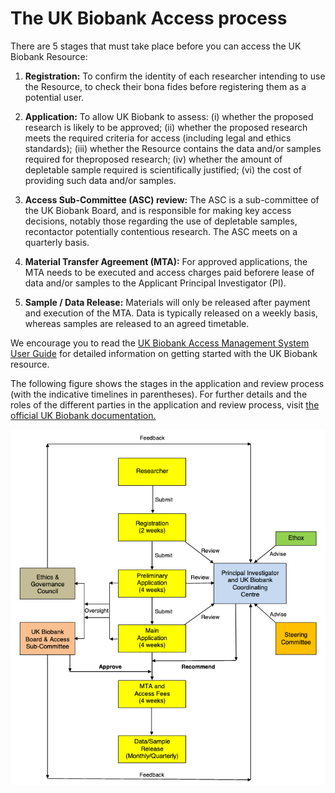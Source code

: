 # The UK Biobank Access process

There are 5 stages that must take place before you can access the UK Biobank Resource:

1. **Registration:** To confirm the identity of each researcher intending to use the Resource, to check their bona fides before registering them as a potential user.

2. **Application:** To allow UK Biobank to assess: (i) whether the proposed research is likely to be approved; (ii) whether the proposed research meets the required criteria for access (including legal and ethics standards); (iii) whether the Resource contains the data and/or samples required for theproposed research; (iv) whether the amount of depletable sample required is scientifically justified; (vi) the cost of providing such data and/or samples.

3. **Access Sub-Committee (ASC) review:** The ASC is a sub-committee of the UK Biobank Board, and is responsible for making key access decisions, notably those regarding the use of depletable samples, recontactor potentially contentious research. The ASC meets on a quarterly basis.

4. **Material Transfer Agreement (MTA):** For approved applications, the MTA needs to be executed and access charges paid beforere lease of data and/or samples to the Applicant Principal Investigator (PI).

5. **Sample / Data Release:** Materials will only be released after payment and execution of the MTA. Data is typically released on a weekly basis, whereas samples are released to an agreed timetable.

We encourage you to read the [UK Biobank Access Management System User Guide](https://www.ukbiobank.ac.uk/wp-content/uploads/2019/09/Access_019-Access-Management-System-User-Guide-V4.0.pdf) for detailed information on getting started with the UK Biobank resource. 

The following figure shows the stages in the application and review process (with  the indicative timelines in parentheses). For further details and the roles of the different parties in the application and review process, visit [the official UK Biobank documentation.](https://www.ukbiobank.ac.uk/wp-content/uploads/2012/09/Access-Procedures-2011-1.pdf)

<center>
<img src="..//img/ukb_process.png" alt="ukb_process" width="700"/>
</center>
